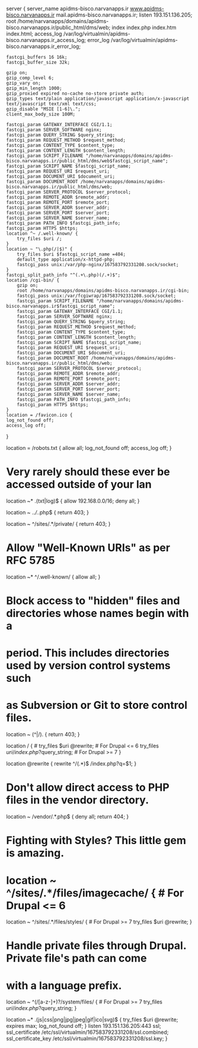 server {
	server_name apidms-bisco.narvanapps.ir www.apidms-bisco.narvanapps.ir mail.apidms-bisco.narvanapps.ir;
	listen 193.151.136.205;
	root /home/narvanapps/domains/apidms-bisco.narvanapps.ir/public_html/dms/web;
	index index.php index.htm index.html;
	access_log /var/log/virtualmin/apidms-bisco.narvanapps.ir_access_log;
	error_log /var/log/virtualmin/apidms-bisco.narvanapps.ir_error_log;

	fastcgi_buffers 16 16k; 
	fastcgi_buffer_size 32k;

    gzip on;
    gzip_comp_level 6;
    gzip_vary on;
    gzip_min_length 1000;
    gzip_proxied expired no-cache no-store private auth;
    gzip_types text/plain application/javascript application/x-javascript text/javascript text/xml text/css;
    gzip_disable "MSIE [1-6]\.";
    client_max_body_size 100M;

	fastcgi_param GATEWAY_INTERFACE CGI/1.1;
	fastcgi_param SERVER_SOFTWARE nginx;
	fastcgi_param QUERY_STRING $query_string;
	fastcgi_param REQUEST_METHOD $request_method;
	fastcgi_param CONTENT_TYPE $content_type;
	fastcgi_param CONTENT_LENGTH $content_length;
	fastcgi_param SCRIPT_FILENAME "/home/narvanapps/domains/apidms-bisco.narvanapps.ir/public_html/dms/web$fastcgi_script_name";
	fastcgi_param SCRIPT_NAME $fastcgi_script_name;
	fastcgi_param REQUEST_URI $request_uri;
	fastcgi_param DOCUMENT_URI $document_uri;
	fastcgi_param DOCUMENT_ROOT /home/narvanapps/domains/apidms-bisco.narvanapps.ir/public_html/dms/web;
	fastcgi_param SERVER_PROTOCOL $server_protocol;
	fastcgi_param REMOTE_ADDR $remote_addr;
	fastcgi_param REMOTE_PORT $remote_port;
	fastcgi_param SERVER_ADDR $server_addr;
	fastcgi_param SERVER_PORT $server_port;
	fastcgi_param SERVER_NAME $server_name;
	fastcgi_param PATH_INFO $fastcgi_path_info;
	fastcgi_param HTTPS $https;
	location ^~ /.well-known/ {
		try_files $uri /;
	}
	location ~ "\.php(/|$)" {
		try_files $uri $fastcgi_script_name =404;
		default_type application/x-httpd-php;
		fastcgi_pass unix:/var/php-nginx/167583792331208.sock/socket;
	}
	fastcgi_split_path_info "^(.+\.php)(/.+)$";
	location /cgi-bin/ {
		gzip on;
		root /home/narvanapps/domains/apidms-bisco.narvanapps.ir/cgi-bin;
		fastcgi_pass unix:/var/fcgiwrap/167583792331208.sock/socket;
		fastcgi_param SCRIPT_FILENAME "/home/narvanapps/domains/apidms-bisco.narvanapps.ir$fastcgi_script_name";
		fastcgi_param GATEWAY_INTERFACE CGI/1.1;
		fastcgi_param SERVER_SOFTWARE nginx;
		fastcgi_param QUERY_STRING $query_string;
		fastcgi_param REQUEST_METHOD $request_method;
		fastcgi_param CONTENT_TYPE $content_type;
		fastcgi_param CONTENT_LENGTH $content_length;
		fastcgi_param SCRIPT_NAME $fastcgi_script_name;
		fastcgi_param REQUEST_URI $request_uri;
		fastcgi_param DOCUMENT_URI $document_uri;
		fastcgi_param DOCUMENT_ROOT /home/narvanapps/domains/apidms-bisco.narvanapps.ir/public_html/dms/web;
		fastcgi_param SERVER_PROTOCOL $server_protocol;
		fastcgi_param REMOTE_ADDR $remote_addr;
		fastcgi_param REMOTE_PORT $remote_port;
		fastcgi_param SERVER_ADDR $server_addr;
		fastcgi_param SERVER_PORT $server_port;
		fastcgi_param SERVER_NAME $server_name;
		fastcgi_param PATH_INFO $fastcgi_path_info;
		fastcgi_param HTTPS $https;
	}
	location = /favicon.ico {
    log_not_found off;
    access_log off;
  }

  location = /robots.txt {
    allow all;
    log_not_found off;
    access_log off;
  }

  # Very rarely should these ever be accessed outside of your lan
  location ~* \.(txt|log)$ {
    allow 192.168.0.0/16;
    deny all;
  }

  location ~ \..*/.*\.php$ {
    return 403;
  }

  location ~ ^/sites/.*/private/ {
    return 403;
  }

  # Allow "Well-Known URIs" as per RFC 5785
  location ~* ^/.well-known/ {
    allow all;
  }

  # Block access to "hidden" files and directories whose names begin with a
  # period. This includes directories used by version control systems such
  # as Subversion or Git to store control files.
  location ~ (^|/)\. {
    return 403;
  }

  location / {
    # try_files $uri @rewrite; # For Drupal <= 6
    try_files $uri /index.php?$query_string; # For Drupal >= 7
  }

  location @rewrite {
    rewrite ^/(.*)$ /index.php?q=$1;
  }

  # Don't allow direct access to PHP files in the vendor directory.
  location ~ /vendor/.*\.php$ {
    deny all;
    return 404;
  }
  # Fighting with Styles? This little gem is amazing.
  # location ~ ^/sites/.*/files/imagecache/ { # For Drupal <= 6
  location ~ ^/sites/.*/files/styles/ { # For Drupal >= 7
    try_files $uri @rewrite;
  }

  # Handle private files through Drupal. Private file's path can come
  # with a language prefix.
  location ~ ^(/[a-z\-]+)?/system/files/ { # For Drupal >= 7
    try_files $uri /index.php?$query_string;
  }

  location ~* \.(js|css|png|jpg|jpeg|gif|ico|svg)$ {
    try_files $uri @rewrite;
    expires max;
    log_not_found off;
  }
	listen 193.151.136.205:443 ssl;
	ssl_certificate /etc/ssl/virtualmin/167583792331208/ssl.combined;
	ssl_certificate_key /etc/ssl/virtualmin/167583792331208/ssl.key;
}
